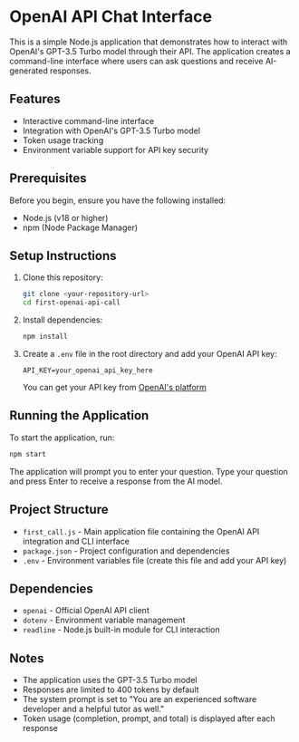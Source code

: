 # OpenAI API Chat Interface

This is a simple Node.js application that demonstrates how to interact with OpenAI's GPT-3.5 Turbo model through their API. The application creates a command-line interface where users can ask questions and receive AI-generated responses.

## Features

- Interactive command-line interface
- Integration with OpenAI's GPT-3.5 Turbo model
- Token usage tracking
- Environment variable support for API key security

## Prerequisites

Before you begin, ensure you have the following installed:
- Node.js (v18 or higher)
- npm (Node Package Manager)

## Setup Instructions

1. Clone this repository:
   ```bash
   git clone <your-repository-url>
   cd first-openai-api-call
   ```

2. Install dependencies:
   ```bash
   npm install
   ```

3. Create a `.env` file in the root directory and add your OpenAI API key:
   ```
   API_KEY=your_openai_api_key_here
   ```
   You can get your API key from [OpenAI's platform](https://platform.openai.com/api-keys)

## Running the Application

To start the application, run:
```bash
npm start
```

The application will prompt you to enter your question. Type your question and press Enter to receive a response from the AI model.

## Project Structure

- `first_call.js` - Main application file containing the OpenAI API integration and CLI interface
- `package.json` - Project configuration and dependencies
- `.env` - Environment variables file (create this file and add your API key)

## Dependencies

- `openai` - Official OpenAI API client
- `dotenv` - Environment variable management
- `readline` - Node.js built-in module for CLI interaction

## Notes

- The application uses the GPT-3.5 Turbo model
- Responses are limited to 400 tokens by default
- The system prompt is set to "You are an experienced software developer and a helpful tutor as well."
- Token usage (completion, prompt, and total) is displayed after each response
